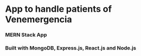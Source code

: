 # App to handle patients of Venemergencia
### MERN Stack App
### Built with MongoDB, Express.js, React.js and Node.js